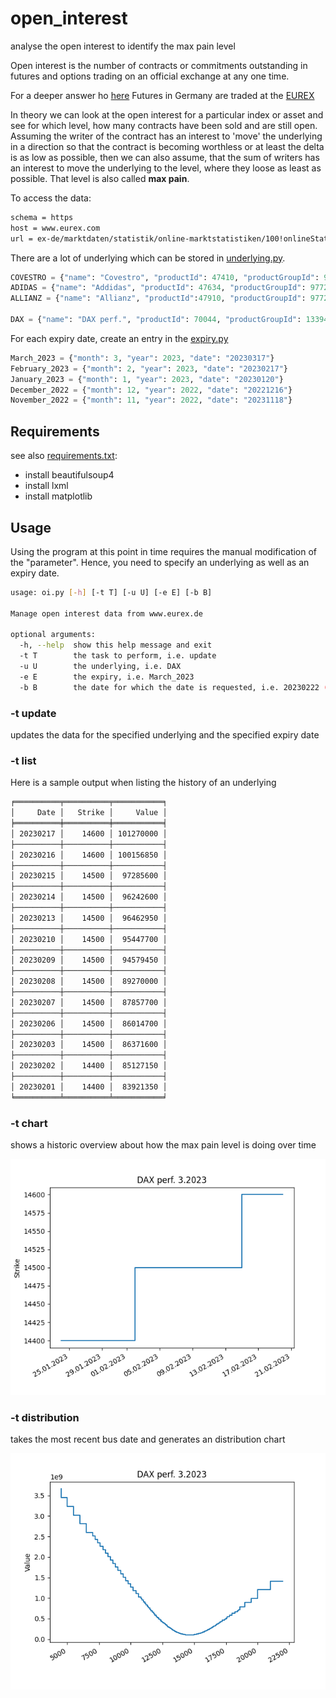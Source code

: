 # open_interest

analyse the open interest  to identify the max pain level

Open interest is the number of contracts or commitments outstanding in futures and options trading on an official exchange at any one time.

For a deeper answer ho [here](https://www.investopedia.com/terms/o/openinterest.asp)
Futures in Germany are traded at the [EUREX](https://www.eurex.com/ex-de/)

In theory we can look at the open interest for a particular index or asset and see for which level, how many contracts have been sold and are still open. Assuming the writer of the contract has an interest to 'move' the underlying in a direction so that the contract is becoming worthless or at least the delta is as low as possible, then we can also assume, that the sum of writers has an interest to move the underlying to the level, where they loose as least as possible. That level is also called **max pain**.

To access the data:

```sh
schema = https
host = www.eurex.com
url = ex-de/marktdaten/statistik/online-marktstatistiken/100!onlineStats
```

There are a lot of underlying which can be stored in [underlying.py](underlying.py).

```python
COVESTRO = {"name": "Covestro", "productId": 47410, "productGroupId": 9772}
ADIDAS = {"name": "Addidas", "productId": 47634, "productGroupId": 9772}
ALLIANZ = {"name": "Allianz", "productId":47910, "productGroupId": 9772}

DAX = {"name": "DAX perf.", "productId": 70044, "productGroupId": 13394}
```

For each expiry date, create an entry in the [expiry.py](expiry.py)

```python
March_2023 = {"month": 3, "year": 2023, "date": "20230317"}
February_2023 = {"month": 2, "year": 2023, "date": "20230217"}
January_2023 = {"month": 1, "year": 2023, "date": "20230120"}
December_2022 = {"month": 12, "year": 2022, "date": "20221216"}
November_2022 = {"month": 11, "year": 2022, "date": "20231118"}
```

## Requirements

see also [requirements.txt](/requirements.txt):

* install beautifulsoup4
* install lxml
* install matplotlib

## Usage

Using the program at this point in time requires the manual modification of the "parameter". Hence, you need to specify an underlying as well as an expiry date.

```sh
usage: oi.py [-h] [-t T] [-u U] [-e E] [-b B]

Manage open interest data from www.eurex.de

optional arguments:
  -h, --help  show this help message and exit
  -t T        the task to perform, i.e. update
  -u U        the underlying, i.e. DAX
  -e E        the expiry, i.e. March_2023
  -b B        the date for which the date is requested, i.e. 20230222 (Feb 22nd, 2023)
```

### -t update

updates the data for the specified underlying and the specified expiry date

### -t list

Here is a sample output when listing the history of an underlying

```sh
╒══════════╤══════════╤═══════════╕
│     Date │   Strike │     Value │
╞══════════╪══════════╪═══════════╡
│ 20230217 │    14600 │ 101270000 │
├──────────┼──────────┼───────────┤
│ 20230216 │    14600 │ 100156850 │
├──────────┼──────────┼───────────┤
│ 20230215 │    14500 │  97285600 │
├──────────┼──────────┼───────────┤
│ 20230214 │    14500 │  96242600 │
├──────────┼──────────┼───────────┤
│ 20230213 │    14500 │  96462950 │
├──────────┼──────────┼───────────┤
│ 20230210 │    14500 │  95447700 │
├──────────┼──────────┼───────────┤
│ 20230209 │    14500 │  94579450 │
├──────────┼──────────┼───────────┤
│ 20230208 │    14500 │  89270000 │
├──────────┼──────────┼───────────┤
│ 20230207 │    14500 │  87857700 │
├──────────┼──────────┼───────────┤
│ 20230206 │    14500 │  86014700 │
├──────────┼──────────┼───────────┤
│ 20230203 │    14500 │  86371600 │
├──────────┼──────────┼───────────┤
│ 20230202 │    14400 │  85127150 │
├──────────┼──────────┼───────────┤
│ 20230201 │    14400 │  83921350 │
╘══════════╧══════════╧═══════════╛
```

### -t chart

shows a historic overview about how the max pain level is doing over time

<img src="img/Figure_2.png" />

### -t distribution

takes the most recent bus date and generates an distribution chart

<img src="img/Figure_3.png" />
